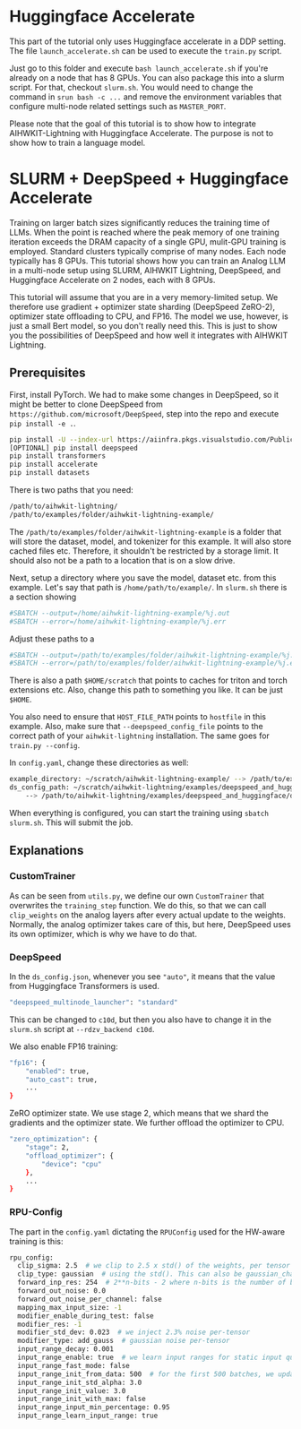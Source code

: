 # Huggingface Accelerate
This part of the tutorial only uses Huggingface accelerate in a DDP setting. The file `launch_accelerate.sh` can be used to execute the `train.py` script.

Just go to this folder and execute `bash launch_accelerate.sh` if you're already on a node that has 8 GPUs. You can also package this into a slurm
script. For that, checkout `slurm.sh`. You would need to change the command in `srun bash -c ...` and remove the environment variables that configure
multi-node related settings such as `MASTER_PORT`.

Please note that the goal of this tutorial is to show how to integrate AIHWKIT-Lightning with Huggingface Accelerate. The purpose is not to show
how to train a language model.

# SLURM + DeepSpeed + Huggingface Accelerate
Training on larger batch sizes significantly reduces the training time of LLMs. When the point is reached where the peak memory of one training iteration exceeds the DRAM capacity of a single GPU, mulit-GPU training is employed. Standard clusters typically comprise of many nodes. Each node typically has 8 GPUs. This tutorial shows how you can train an Analog LLM in a multi-node setup using SLURM, AIHWKIT Lightning, DeepSpeed, and Huggingface Accelerate on 2 nodes, each with 8 GPUs.

This tutorial will assume that you are in a very memory-limited setup. We therefore use gradient + optimizer state sharding (DeepSpeed ZeRO-2), optimizer state offloading to CPU, and FP16.
The model we use, however, is just a small Bert model, so you don't really need this. This is just to show you the possibilities of DeepSpeed and how well it integrates with AIHWKIT Lightning.

## Prerequisites
First, install PyTorch.
We had to make some changes in DeepSpeed, so it might be better to clone DeepSpeed from `https://github.com/microsoft/DeepSpeed`, step into the repo and execute `pip install -e .`.
```bash
pip install -U --index-url https://aiinfra.pkgs.visualstudio.com/PublicPackages/_packaging/Triton-Nightly/pypi/simple/ triton-nightly
[OPTIONAL] pip install deepspeed
pip install transformers
pip install accelerate
pip install datasets
```

There is two paths that you need:
```bash
/path/to/aihwkit-lightning/
/path/to/examples/folder/aihwkit-lightning-example/
```
The `/path/to/examples/folder/aihwkit-lightning-example` is a folder that will store the dataset, model, and tokenizer for this example. It will also store cached files etc. Therefore, it shouldn't be restricted by a storage limit. It should also not be a path to a location that is on a slow drive.

Next, setup a directory where you save the model, dataset etc. from this example. Let's say that path is `/home/path/to/example/`.
In `slurm.sh` there is a section showing
```bash
#SBATCH --output=/home/aihwkit-lightning-example/%j.out
#SBATCH --error=/home/aihwkit-lightning-example/%j.err
```
Adjust these paths to a
```bash
#SBATCH --output=/path/to/examples/folder/aihwkit-lightning-example/%j.out
#SBATCH --error=/path/to/examples/folder/aihwkit-lightning-example/%j.err
```

There is also a path `$HOME/scratch` that points to caches for triton and torch extensions etc. Also, change this path to something you like. It can be just `$HOME`.

You also need to ensure that `HOST_FILE_PATH` points to `hostfile` in this example. Also, make sure that `--deepspeed_config_file` points to the correct path of your `aihwkit-lightning` installation. The same goes for `train.py --config`.

In `config.yaml`, change these directories as well:
```bash
example_directory: ~/scratch/aihwkit-lightning-example/ --> /path/to/examples/folder/aihwkit-lightning-example/
ds_config_path: ~/scratch/aihwkit-lightning/examples/deepspeed_and_huggingface/ds_config.json 
    --> /path/to/aihwkit-lightning/examples/deepspeed_and_huggingface/ds_config.json
```

When everything is configured, you can start the training using `sbatch slurm.sh`. This will submit the job.

## Explanations
### CustomTrainer
As can be seen from `utils.py`, we define our own `CustomTrainer` that overwrites the `training_step` function.
We do this, so that we can call `clip_weights` on the analog layers after every actual update to the weights.
Normally, the analog optimizer takes care of this, but here, DeepSpeed uses its own optimizer, which is why we have to do that.

### DeepSpeed
In the `ds_config.json`, whenever you see `"auto"`, it means that the value from Huggingface Transformers is used.
```bash
"deepspeed_multinode_launcher": "standard"
```
This can be changed to `c10d`, but then you also have to change it in the `slurm.sh` script at `--rdzv_backend c10d`.

We also enable FP16 training:
```bash
"fp16": {
    "enabled": true,
    "auto_cast": true,
    ...
}
```

ZeRO optimizer state. We use stage 2, which means that we shard the gradients and the optimizer state. We further offload the optimizer to CPU.
```bash
"zero_optimization": {
    "stage": 2,
    "offload_optimizer": {
        "device": "cpu"
    },
    ...
}
```


### RPU-Config
The part in the `config.yaml` dictating the `RPUConfig` used for the HW-aware training is this:
```bash
rpu_config:
  clip_sigma: 2.5  # we clip to 2.5 x std() of the weights, per tensor
  clip_type: gaussian  # using the std(). This can also be gaussian_channel
  forward_inp_res: 254  # 2**n-bits - 2 where n-bits is the number of bits for your input
  forward_out_noise: 0.0
  forward_out_noise_per_channel: false
  mapping_max_input_size: -1
  modifier_enable_during_test: false
  modifier_res: -1
  modifier_std_dev: 0.023  # we inject 2.3% noise per-tensor
  modifier_type: add_gauss  # gaussian noise per-tensor
  input_range_decay: 0.001
  input_range_enable: true  # we learn input ranges for static input quantization
  input_range_fast_mode: false
  input_range_init_from_data: 500  # for the first 500 batches, we update the input ranges from data instead of learning them
  input_range_init_std_alpha: 3.0
  input_range_init_value: 3.0
  input_range_init_with_max: false
  input_range_input_min_percentage: 0.95
  input_range_learn_input_range: true
```
